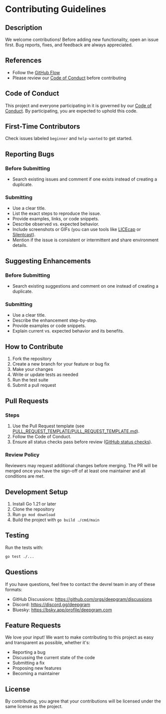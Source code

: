 # Contributing Guidelines

## Description
We welcome contributions! Before adding new functionality, open an issue first. Bug reports, fixes, and feedback are always appreciated.

## References
- Follow the [GitHub Flow](https://guides.github.com/introduction/flow/index.html)  
- Please review our [Code of Conduct](CODE_OF_CONDUCT.md) before contributing

## Code of Conduct
This project and everyone participating in it is governed by our [Code of Conduct](CODE_OF_CONDUCT.md). By participating, you are expected to uphold this code.

## First-Time Contributors
Check issues labeled <code>beginner</code> and <code>help-wanted</code> to get started.

## Reporting Bugs

### Before Submitting
- Search existing issues and comment if one exists instead of creating a duplicate.

### Submitting
- Use a clear title.  
- List the exact steps to reproduce the issue.  
- Provide examples, links, or code snippets.  
- Describe observed vs. expected behavior.  
- Include screenshots or GIFs (you can use tools like [LICEcap](https://www.cockos.com/licecap/) or [Silentcast](https://github.com/colinkeenan/silentcast)).  
- Mention if the issue is consistent or intermittent and share environment details.

## Suggesting Enhancements

### Before Submitting
- Search existing suggestions and comment on one instead of creating a duplicate.

### Submitting
- Use a clear title.  
- Describe the enhancement step-by-step.  
- Provide examples or code snippets.  
- Explain current vs. expected behavior and its benefits.

## How to Contribute
1. Fork the repository  
2. Create a new branch for your feature or bug fix  
3. Make your changes  
4. Write or update tests as needed  
5. Run the test suite  
6. Submit a pull request

## Pull Requests

### Steps
1. Use the Pull Request template (see [PULL_REQUEST_TEMPLATE/PULL_REQUEST_TEMPLATE.md](PULL_REQUEST_TEMPLATE/PULL_REQUEST_TEMPLATE.md)).  
2. Follow the Code of Conduct.  
3. Ensure all status checks pass before review ([GitHub status checks](https://help.github.com/articles/about-status-checks/)).  

### Review Policy
Reviewers may request additional changes before merging. The PR will be merged once you have the sign-off of at least one maintainer and all conditions are met.

## Development Setup
1. Install Go 1.21 or later  
2. Clone the repository  
3. Run <code>go mod download</code>  
4. Build the project with <code>go build ./cmd/main</code>

## Testing
Run the tests with:
```bash
go test ./...
```

## Questions
If you have questions, feel free to contact the devrel team in any of these formats:  
- GitHub Discussions: https://github.com/orgs/deepgram/discussions  
- Discord: https://discord.gg/deepgram  
- Bluesky: https://bsky.app/profile/deepgram.com  

## Feature Requests
We love your input! We want to make contributing to this project as easy and transparent as possible, whether it's:
- Reporting a bug  
- Discussing the current state of the code  
- Submitting a fix  
- Proposing new features  
- Becoming a maintainer  

## License
By contributing, you agree that your contributions will be licensed under the same license as the project.